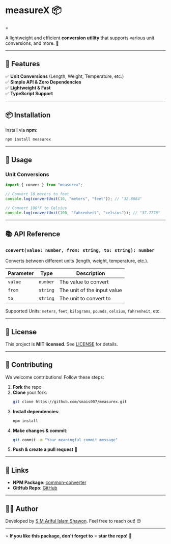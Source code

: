 # measureX 📦
=

A lightweight and efficient **conversion utility** that supports various  unit conversions, and more. 🚀

---

## 📌 Features

 
✅ **Unit Conversions** (Length, Weight, Temperature, etc.)  
✅ **Simple API & Zero Dependencies**  
✅ **Lightweight & Fast**  
✅ **TypeScript Support**  

---

## 📦 Installation

Install via **npm**:

```sh
npm install measurex
```

---

## 🚀 Usage


###  Unit Conversions
```ts
import { conver } from "measurex";

// Convert 10 meters to feet
console.log(convertUnit(10, "meters", "feet")); // "32.8084"

// Convert 100°F to Celsius
console.log(convertUnit(100, "fahrenheit", "celsius")); // "37.7778"
```

---

## 📚 API Reference

###  `convert(value: number, from: string, to: string): number`
Converts between different units (length, weight, temperature, etc.).

| Parameter | Type      | Description                      |
|-----------|----------|----------------------------------|
| `value`   | `number` | The value to convert            |
| `from`    | `string` | The unit of the input value     |
| `to`      | `string` | The unit to convert to          |

Supported Units: `meters`, `feet`, `kilograms`, `pounds`, `celsius`, `fahrenheit`, etc.

---

## 📜 License

This project is **MIT licensed**. See [LICENSE](./LICENSE) for details.

---

## 🌟 Contributing

We welcome contributions! Follow these steps:

1. **Fork** the repo
2. **Clone** your fork:  
   ```sh
   git clone https://github.com/smais007/measurex.git
   ```
3. **Install dependencies**:  
   ```sh
   npm install
   ```
4. **Make changes & commit**:  
   ```sh
   git commit -m "Your meaningful commit message"
   ```
5. **Push & create a pull request** 🚀

---

## 🔗 Links

- **NPM Package**: [common-converter](https://www.npmjs.com/package/common-converter)
- **GitHub Repo**: [GitHub](https://github.com/smais007/measurex)

---

## 👨‍💻 Author

Developed by [S M Ariful Islam Shawon](https://smais-dev-v2.vercel.app/). Feel free to reach out! 😊

---

⭐ **If you like this package, don't forget to** ⭐ **star the repo!** 🚀
